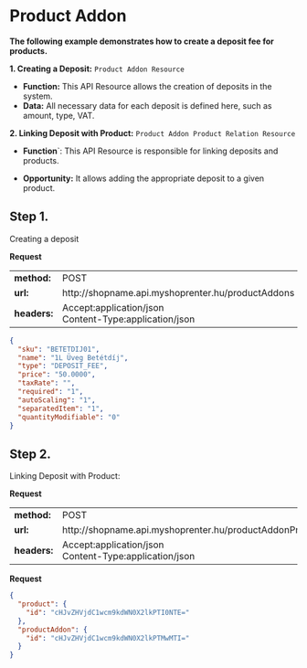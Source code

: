# Product Addon
**The following example demonstrates how to create a deposit fee for products.**

**1. Creating a Deposit:** `Product Addon Resource`<br>
- **Function:**  This API Resource allows the creation of deposits in the system.
- **Data:** All necessary data for each deposit is defined here, such as amount, type, VAT.<br>

**2. Linking Deposit with Product:** `Product Addon Product Relation Resource`<br>

- **Function**`: This API Resource is responsible for linking deposits and products.

- **Opportunity:** It allows adding the appropriate deposit to a given product.<br>

## Step 1.

Creating a deposit

**Request**

<table>
  <tr>
    <td><b>method:</b></td>
    <td>POST</td>
  </tr>
  <tr>
    <td><b>url:</b></td>
    <td>http://shopname.api.myshoprenter.hu/productAddons</td>
  </tr>
  <tr>
    <td><b>headers:</b></td>
    <td>
        Accept:application/json<br>
        Content-Type:application/json
    </td>
  </tr>
</table>

```json
{
  "sku": "BETETDIJ01",
  "name": "1L Üveg Betétdíj",
  "type": "DEPOSIT_FEE",
  "price": "50.0000",
  "taxRate": "",
  "required": "1",
  "autoScaling": "1",
  "separatedItem": "1",
  "quantityModifiable": "0"
}
```


## Step 2.

Linking Deposit with Product:

**Request**

<table>
  <tr>
    <td><b>method:</b></td>
    <td>POST</td>
  </tr>
  <tr>
    <td><b>url:</b></td>
    <td>http://shopname.api.myshoprenter.hu/productAddonProductRelations/cmVsYXRlZFByb2R1Y3QtcHJvZHVjdF9pZD0yNDUxJnJlbGF0ZWRfaWQ9MzAxMg==</td>
  </tr>
  <tr>
    <td><b>headers:</b></td>
    <td>
        Accept:application/json<br>
        Content-Type:application/json
    </td>
  </tr>
</table>

**Request**

```json
{
  "product": {
    "id": "cHJvZHVjdC1wcm9kdWN0X2lkPTI0NTE="
  },
  "productAddon": {
    "id": "cHJvZHVjdC1wcm9kdWN0X2lkPTMwMTI="
  }
}
```
